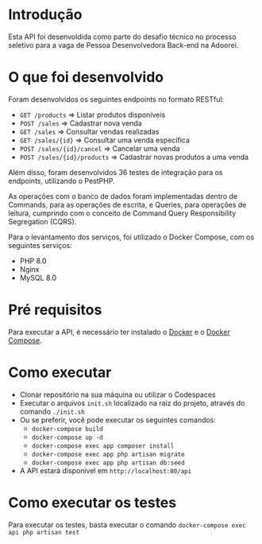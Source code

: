 # Introdução

Esta API foi desenvoldida como parte do desafio técnico no processo seletivo para a vaga de Pessoa Desenvolvedora Back-end na Adoorei.

# O que foi desenvolvido
Foram desenvolvidos os seguintes endpoints no formato RESTful:
- `GET /products`             => Listar produtos disponíveis
- `POST /sales`               => Cadastrar nova venda
- `GET /sales`                => Consultar vendas realizadas
- `GET /sales/{id}`           => Consultar uma venda específica
- `POST /sales/{id}/cancel`   => Cancelar uma venda
- `POST /sales/{id}/products` => Cadastrar novas produtos a uma venda

Além disso, foram desenvolvidos 36 testes de integração para os endpoints, utilizando o PestPHP.

As operações com o banco de dados foram implementadas dentro de Commands, para as operações de escrita, e Queries, para operações de leitura, cumprindo com o conceito de Command Query Responsibility Segregation (CQRS).

Para o levantamento dos serviços, foi utilizado o Docker Compose, com os seguintes serviços:
- PHP 8.0
- Nginx
- MySQL 8.0

# Pré requisitos
Para executar a API, é necessário ter instalado o [Docker](https://docs.docker.com/get-docker/) e o [Docker Compose](https://docs.docker.com/compose/install/).

# Como executar
- Clonar repositório na sua máquina ou utilizar o Codespaces
- Executar o arquivos `init.sh` localizado na raiz do projeto, através do comando `./init.sh`
- Ou se preferir, você pode executar os seguintes comandos:
  - `docker-compose build`
  - `docker-compose up -d`
  - `docker-compose exec app composer install`
  - `docker-compose exec app php artisan migrate`
  - `docker-compose exec app php artisan db:seed`
- A API estará disponível em `http://localhost:80/api`

# Como executar os testes
Para executar os testes, basta executar o comando `docker-compose exec api php artisan test`



